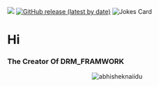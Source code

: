 ![](https://komarev.com/ghpvc/?username=DemuraAIdev&color=green)
[![GitHub release (latest by date)](https://img.shields.io/github/v/release/DemuraAIdev/drm_framwork?label=DRM)](https://github.com/DemuraAIdev/drm_framwork/releases/)
![Jokes Card](https://readme-jokes.vercel.app/api)
# Hi
### The Creator Of DRM_FRAMWORK


<p align="center"> <img src="https://github-readme-stats.vercel.app/api?username=DemuraAIdev&show_icons=true&theme=gotham" alt="abhisheknaiidu" />



